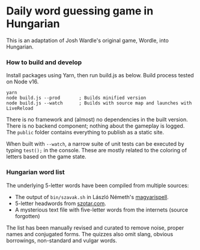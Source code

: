 # Daily word guessing game in Hungarian

This is an adaptation of Josh Wardle's original game, Wordle, into Hungarian.

### How to build and develop

Install packages using Yarn, then run build.js as below. Build process
tested on Node v16.

```
yarn
node build.js --prod       ; Builds minified version
node build.js --watch      ; Builds with source map and launches with LiveReload
```

There is no framework and (almost) no dependencies in the built version. There is no
backend component; nothing about the gameplay is logged.
The `public` folder contains everything to publish as a static site.

When built with `--watch`, a narrow suite of unit tests can be executed by typing
`test();` in the console. These are mostly related to the coloring of letters based
on the game state.

### Hungarian word list

The underlying 5-letter words have been compiled from multiple sources:

- The output of `bin/szavak.sh` in László Németh's [magyarispell](https://github.com/laszlonemeth/magyarispell).
- 5-letter headwords from [szotar.com](https://szotar.com/szokereso/hossz/5-betus).
- A mysterious text file with five-letter words from the internets (source forgotten)

The list has been manually revised and curated to remove noise, proper names and conjugated forms.
The quizzes also omit slang, obvious borrowings, non-standard and vulgar words.
